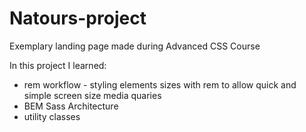 # Natours-project
Exemplary landing page made during Advanced CSS Course

In this project I learned:
- rem workflow - styling elements sizes with rem to allow quick and simple screen size media quaries
- BEM Sass Architecture
- utility classes
